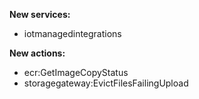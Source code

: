 **New services:**

- iotmanagedintegrations

**New actions:**

- ecr:GetImageCopyStatus
- storagegateway:EvictFilesFailingUpload
